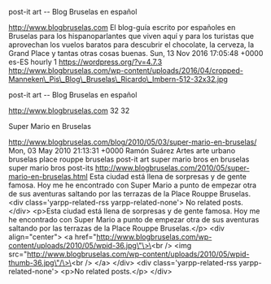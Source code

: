 post-it art -- Blog Bruselas en español

http://www.blogbruselas.com El blog-guía escrito por españoles en
Bruselas para los hispanoparlantes que viven aquí y para los turistas
que aprovechan los vuelos baratos para descubrir el chocolate, la
cerveza, la Grand Place y tantas otras cosas buenas. Sun, 13 Nov 2016
17:05:48 +0000 es-ES hourly 1 https://wordpress.org/?v=4.7.3
http://www.blogbruselas.com/wp-content/uploads/2016/04/cropped-Manneken\_Pis\_Blog\_Bruselas\_Ricardo\_Imbern-512-32x32.jpg

post-it art -- Blog Bruselas en español

http://www.blogbruselas.com 32 32

Super Mario en Bruselas

http://www.blogbruselas.com/blog/2010/05/03/super-mario-en-bruselas/
Mon, 03 May 2010 21:13:31 +0000 Ramón Suárez Artes arte urbano bruselas
place rouppe bruselas post-it art super mario bros en bruselas super
mario bros post-its
http://www.blogbruselas.com/2010/05/super-mario-en-bruselas.html Esta
ciudad está llena de sorpresas y de gente famosa. Hoy me he encontrado
con Super Mario a punto de empezar otra de sus aventuras saltando por
las terrazas de la Place Rouppe Bruselas.\<div class=\'yarpp-related-rss
yarpp-related-none\'\> No related posts. \</div\> \<p\>Esta ciudad está
llena de sorpresas y de gente famosa. Hoy me he encontrado con Super
Mario a punto de empezar otra de sus aventuras saltando por las terrazas
de la Place Rouppe Bruselas.\</p\> \<div align=\"center\"\> \<a
href=\"http://www.blogbruselas.com/wp-content/uploads/2010/05/wpid-36.jpg\"\>\<br
/\> \<img
src=\"http://www.blogbruselas.com/wp-content/uploads/2010/05/wpid-thumb-36.jpg\"/\>\<br
/\> \</a\> \</div\> \<div class=\'yarpp-related-rss
yarpp-related-none\'\> \<p\>No related posts.\</p\> \</div\>
